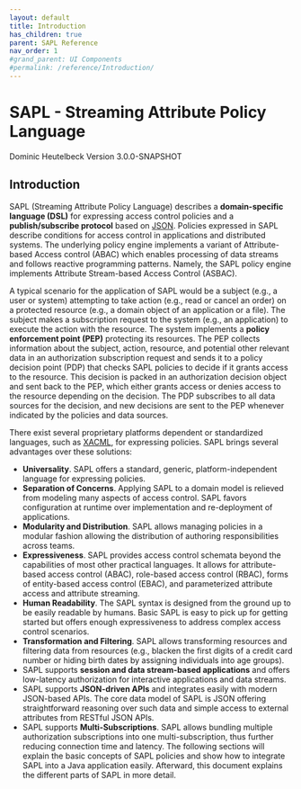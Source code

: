 ```yaml
---
layout: default
title: Introduction
has_children: true
parent: SAPL Reference
nav_order: 1
#grand_parent: UI Components
#permalink: /reference/Introduction/
---
```


# SAPL - Streaming Attribute Policy Language

Dominic Heutelbeck Version 3.0.0-SNAPSHOT

## Introduction

SAPL (Streaming Attribute Policy Language) describes a **domain-specific language (DSL)** for expressing access control policies and a **publish/subscribe protocol** based on [JSON](http://json.org/). Policies expressed in SAPL describe conditions for access control in applications and distributed systems. The underlying policy engine implements a variant of Attribute-based Access control (ABAC) which enables processing of data streams and follows reactive programming patterns. Namely, the SAPL policy engine implements Attribute Stream-based Access Control (ASBAC).

A typical scenario for the application of SAPL would be a subject (e.g., a user or system) attempting to take action (e.g., read or cancel an order) on a protected resource (e.g., a domain object of an application or a file). The subject makes a subscription request to the system (e.g., an application) to execute the action with the resource. The system implements a **policy enforcement point (PEP)** protecting its resources. The PEP collects information about the subject, action, resource, and potential other relevant data in an authorization subscription request and sends it to a policy decision point (PDP) that checks SAPL policies to decide if it grants access to the resource. This decision is packed in an authorization decision object and sent back to the PEP, which either grants access or denies access to the resource depending on the decision. The PDP subscribes to all data sources for the decision, and new decisions are sent to the PEP whenever indicated by the policies and data sources.

There exist several proprietary platforms dependent or standardized languages, such as [XACML](http://docs.oasis-open.org/xacml/3.0/xacml-3.0-core-spec-os-en.html), for expressing policies. SAPL brings several advantages over these solutions:

- **Universality**. SAPL offers a standard, generic, platform-independent language for expressing policies.
- **Separation of Concerns**. Applying SAPL to a domain model is relieved from modeling many aspects of access control. SAPL favors configuration at runtime over implementation and re-deployment of applications.
- **Modularity and Distribution**. SAPL allows managing policies in a modular fashion allowing the distribution of authoring responsibilities across teams.
- **Expressiveness**. SAPL provides access control schemata beyond the capabilities of most other practical languages. It allows for attribute-based access control (ABAC), role-based access control (RBAC), forms of entity-based access control (EBAC), and parameterized attribute access and attribute streaming.
- **Human Readability**. The SAPL syntax is designed from the ground up to be easily readable by humans. Basic SAPL is easy to pick up for getting started but offers enough expressiveness to address complex access control scenarios.
- **Transformation and Filtering**. SAPL allows transforming resources and filtering data from resources (e.g., blacken the first digits of a credit card number or hiding birth dates by assigning individuals into age groups).
- SAPL supports **session and data stream-based applications** and offers low-latency authorization for interactive applications and data streams.
- SAPL supports **JSON-driven APIs** and integrates easily with modern JSON-based APIs. The core data model of SAPL is JSON offering straightforward reasoning over such data and simple access to external attributes from RESTful JSON APIs.
- SAPL supports **Multi-Subscriptions**. SAPL allows bundling multiple authorization subscriptions into one multi-subscription, thus further reducing connection time and latency. The following sections will explain the basic concepts of SAPL policies and show how to integrate SAPL into a Java application easily. Afterward, this document explains the different parts of SAPL in more detail.
